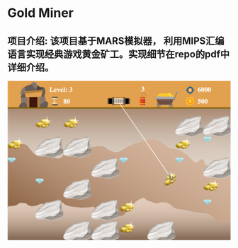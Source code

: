 # Gold Miner
## 项目介绍: 该项目基于MARS模拟器， 利用MIPS汇编语言实现经典游戏黄金矿工。实现细节在repo的pdf中详细介绍。
![gold_miner_demo](/demo.png "Gold Miner")
